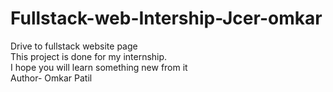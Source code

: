 # Fullstack-web-Intership-Jcer-omkar
Drive to fullstack website page 
<br>
This project is done for my internship.
<br> 
I hope you will learn something new from it
<br>
Author- Omkar Patil
